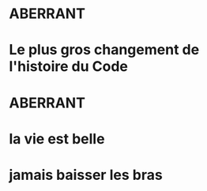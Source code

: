 # ABERRANT
# Le plus gros changement de l'histoire du Code
# ABERRANT
# la vie est belle
# jamais baisser les bras
